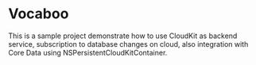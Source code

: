 # Vocaboo
This is a sample project demonstrate how to use CloudKit as backend service, subscription to database changes on cloud, also integration with Core Data using NSPersistentCloudKitContainer.
